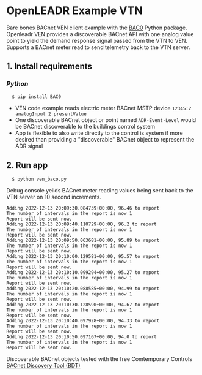 OpenLEADR Example VTN
=====================

Bare bones BACnet VEN client example with the [BAC0](https://pypi.org/project/BAC0/) Python package. Openleadr VEN provides a discoverable BACnet API with one analog value point to yield the demand response signal passed from the VTN to VEN. Supports a BACnet meter read to send telemetry back to the VTN server.


## 1. Install requirements
### ***Python***
```shell
  $ pip install BAC0
 ```


* VEN code example reads electric meter BACnet MSTP device `12345:2 analogInput 2 presentValue`
* One discoverable BACnet object or point named `ADR-Event-Level` would be BACnet discoverable to the buildings control system
* App is flexible to also write directly to the control is system if more desired than providing a "discoverable" BACnet object to represent the ADR signal


## 2. Run app
```shell
  $ python ven_baco.py
 ```

Debug console yeilds BACnet meter reading values being sent back to the VTN server on 10 second increments.

```shell
Adding 2022-12-13 20:09:30.084739+00:00, 96.46 to report
The number of intervals in the report is now 1
Report will be sent now.
Adding 2022-12-13 20:09:40.110729+00:00, 96.2 to report
The number of intervals in the report is now 1
Report will be sent now.
Adding 2022-12-13 20:09:50.063681+00:00, 95.89 to report
The number of intervals in the report is now 1
Report will be sent now.
Adding 2022-12-13 20:10:00.129581+00:00, 95.57 to report
The number of intervals in the report is now 1
Report will be sent now.
Adding 2022-12-13 20:10:10.099294+00:00, 95.27 to report
The number of intervals in the report is now 1
Report will be sent now.
Adding 2022-12-13 20:10:20.088585+00:00, 94.99 to report
The number of intervals in the report is now 1
Report will be sent now.
Adding 2022-12-13 20:10:30.128590+00:00, 94.67 to report
The number of intervals in the report is now 1
Report will be sent now.
Adding 2022-12-13 20:10:40.097928+00:00, 94.33 to report
The number of intervals in the report is now 1
Report will be sent now.
Adding 2022-12-13 20:10:50.097167+00:00, 94.0 to report
The number of intervals in the report is now 1
Report will be sent now.
 ```

Discoverable BACnet objects tested with the free Comtemporary Controls [BACnet Discovery Tool (BDT)](https://www.ccontrols.com/sd/bdt.htm)